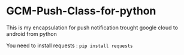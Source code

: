 # GCM-Push-Class-for-python
This is my encapsulation for push notification trought google cloud to android from python

You need to install requests :
  <code>pip install requests</code>
  
